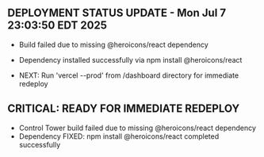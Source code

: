 ## DEPLOYMENT STATUS UPDATE - Mon Jul  7 23:03:50 EDT 2025
- Build failed due to missing @heroicons/react dependency
- Dependency installed successfully via npm install @heroicons/react

- NEXT: Run 'vercel --prod' from /dashboard directory for immediate redeploy
## CRITICAL: READY FOR IMMEDIATE REDEPLOY
- Control Tower build failed due to missing @heroicons/react dependency
- Dependency FIXED: npm install @heroicons/react completed successfully
